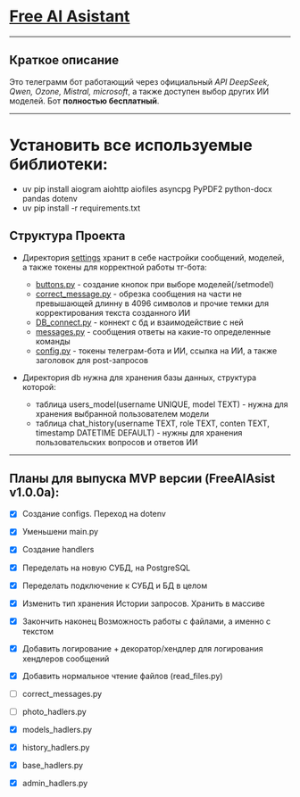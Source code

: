 # [Free AI Asistant](https://t.me/FreeNeuroChat_bot "Telegram bot")
<hr>

## Краткое описание

Это телеграмм бот работающий через официальный *API DeepSeek, Qwen, Ozone, Mistral, microsoft*, а также доступен выбор других ИИ моделей.
Бот **полностью бесплатный**.


<hr>

# Установить все используемые библиотеки: 

* uv pip install aiogram aiohttp aiofiles asyncpg PyPDF2 python-docx pandas dotenv
* uv pip install -r requirements.txt

## Структура Проекта

* Директория [settings](settings/) хранит в себе настройки сообщений, моделей, а также токены для корректной работы тг-бота:

    - [buttons.py](settings/buttons.py) - создание кнопок при выборе моделей(/setmodel)
    - [correct_message.py](settings/correct_message.py) - обрезка сообщения на части не превышающей длинну в 4096 символов и прочие темки для корректирования текста созданного ИИ
    - [DB_connect.py](settings/DB_connect.py) - коннект с бд и взаимодействие с ней
    - [messages.py](settings/messages.py) - сообщения ответы на какие-то определенные команды
    - [config.py](settings/config.py) - токены телеграм-бота и ИИ, ссылка на ИИ, а также заголовок для post-запросов

* Директория db нужна для хранения базы данных, структура которой:

    - таблица users_model(username UNIQUE, model TEXT) - нужна для хранения выбранной пользователем модели
    - таблица chat_history(username TEXT, role TEXT, conten TEXT, timestamp DATETIME DEFAULT) - нужны для хранения пользовательских вопросов и ответов ИИ

<hr>

## Планы для выпуска MVP версии (FreeAIAsist v1.0.0a):

- [x] Создание configs. Переход на dotenv
- [x] Уменьшени main.py
- [x] Создание handlers
- [x] Переделать на новую СУБД, на PostgreSQL
- [x] Переделать подключение к СУБД и БД в целом
- [x] Изменить тип хранения Истории запросов. Хранить в массиве
- [x] Закончить наконец Возможность работы с файлами, а именно с текстом
- [x] Добавить логирование + декоратор/хендлер для логирования хендлеров сообщений
- [x] Добавить нормальное чтение файлов (read_files.py)
- [ ] correct_messages.py
- [ ] photo_hadlers.py
- [x] models_hadlers.py
- [x] history_hadlers.py
- [x] base_hadlers.py
- [x] admin_hadlers.py

